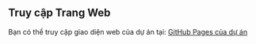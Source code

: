 ## Truy cập Trang Web
Bạn có thể truy cập giao diện web của dự án tại: [GitHub Pages của dự án](https://tuyenbui24.github.io/fe_yody/)
